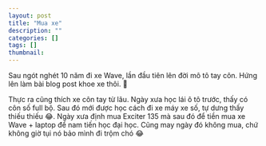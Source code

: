 ```yaml
---
layout: post
title: "Mua xe"
description: ""
categories: []
tags: []
thumbnail:
---
```


Sau ngót nghét 10 năm đi xe Wave, lần đầu tiên lên đời mô tô tay côn. Hứng lên làm bài blog post
khoe xe thôi. 🤣

Thực ra cũng thích xe côn tay từ lâu. Ngày xưa học lái ô tô trước, thấy có côn số full bộ. Sau đó
mới được học cách đi xe máy xe số, tự dưng thấy thiếu thiếu 😂.
Ngày xưa định mua Exciter 135 mà sau đó để tiền mua xe Wave + laptop để nam tiến học đại học.
Cũng may ngày đó không mua, chứ không giờ tụi nó bảo mình đi trộm chó 😂


